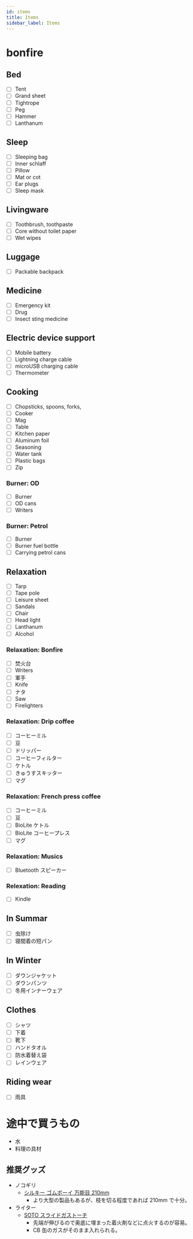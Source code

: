 ```yaml
---
id: items
title: Items
sidebar_label: Items
---
```

# bonfire

## Bed

* [ ] Tent
* [ ] Grand sheet
* [ ] Tightrope
* [ ] Peg
* [ ] Hammer
* [ ] Lanthanum

## Sleep

* [ ] Sleeping bag
* [ ] Inner schlaff
* [ ] Pillow
* [ ] Mat or cot
* [ ] Ear plugs
* [ ] Sleep mask

## Livingware

* [ ] Toothbrush, toothpaste
* [ ] Core without toilet paper
* [ ] Wet wipes

## Luggage

* [ ] Packable backpack

## Medicine

* [ ] Emergency kit
* [ ] Drug
* [ ] Insect sting medicine

## Electric device support

* [ ] Mobile battery
* [ ] Lightning charge cable
* [ ] microUSB charging cable
* [ ] Thermometer

## Cooking

* [ ] Chopsticks, spoons, forks,
* [ ] Cooker
* [ ] Mag
* [ ] Table
* [ ] Kitchen paper
* [ ] Aluminum foil
* [ ] Seasoning
* [ ] Water tank
* [ ] Plastic bags
* [ ] Zip

### Burner: OD

* [ ] Burner
* [ ] OD cans
* [ ] Writers

### Burner: Petrol

* [ ] Burner
* [ ] Burner fuel bottle
* [ ] Carrying petrol cans

## Relaxation

* [ ] Tarp
* [ ] Tape pole
* [ ] Leisure sheet
* [ ] Sandals
* [ ] Chair
* [ ] Head light
* [ ] Lanthanum
* [ ] Alcohol

### Relaxation: Bonfire

* [ ] 焚火台
* [ ] Writers
* [ ] 軍手
* [ ] Knife
* [ ] ナタ
* [ ] Saw
* [ ] Firelighters

### Relaxation: Drip coffee

* [ ] コーヒーミル
* [ ] 豆
* [ ] ドリッパー
* [ ] コーヒーフィルター
* [ ] ケトル
* [ ] きゅうすスキッター
* [ ] マグ

### Relaxation: French press coffee

* [ ] コーヒーミル
* [ ] 豆
* [ ] BioLite ケトル
* [ ] BioLite コーヒープレス
* [ ] マグ

### Relaxation: Musics

* [ ] Bluetooth スピーカー

### Relexation: Reading

* [ ] Kindle

## In Summar

* [ ] 虫除け
* [ ] 寝間着の短パン

## In Winter

* [ ] ダウンジャケット
* [ ] ダウンパンツ
* [ ] 冬用インナーウェア

## Clothes

* [ ] シャツ
* [ ] 下着
* [ ] 靴下
* [ ] ハンドタオル
* [ ] 防水着替え袋
* [ ] レインウェア

## Riding wear

* [ ] 雨具

# 途中で買うもの

* 水
* 料理の具材

## 推奨グッズ

* ノコギリ 
  * [シルキー ゴムボーイ 万能目 210mm](https://www.amazon.co.jp/dp/B000CEAX8S/) 
    * より大型の製品もあるが、枝を切る程度であれば 210mm で十分。
* ライター 
  * [SOTO スライドガストーチ](https://www.amazon.co.jp/dp/B004WMPFWA/) 
    * 先端が伸びるので奥底に埋まった着火剤などに点火するのが容易。
    * CB 缶のガスがそのまま入れられる。